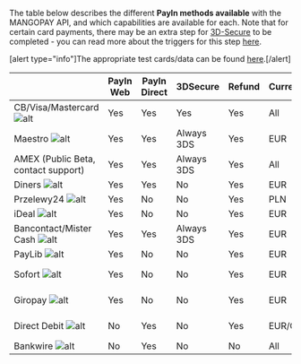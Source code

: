 The table below describes the different **PayIn methods available** with the MANGOPAY API, and which capabilities are available for each. Note that for certain card payments, there may be an extra step for [3D-Secure](https://support.mangopay.com/s/article/What-is-3DS?language=en_US) to be completed - you can read more about the triggers for this step [here](https://support.mangopay.com/s/article/what-is-the-trigger-for-ds-is-it-possible-to-modify-it?language=en_US).

[alert type="info"]The appropriate test cards/data can be found [here](/guide/testing-payments).[/alert]

|  | PayIn Web | PayIn Direct | 3DSecure | Refund | Currency | Payment Type |
| -------- | -------- | -------- | -------- | -------- | -------- | -------- |
| CB/Visa/Mastercard  ![alt](/uploads/medias/cb-visa-mastercard.png)     | Yes |	Yes	| Yes | Yes | All |	Card |
| Maestro ![alt](/uploads/medias/103_0_574_Maestro21.png) | Yes | Yes | Always 3DS | Yes | EUR | Card |
| AMEX  (Public Beta, contact support) | Yes | Yes | Always 3DS | Yes | All | Card |
| Diners ![alt](/uploads/medias/diners.png) | Yes | Yes | No | Yes | EUR | Card |
| Przelewy24 ![alt](/uploads/medias/p24-small.png) | Yes | No | No | Yes | PLN | Card |
| iDeal ![alt](/uploads/medias/IDEAL_Logo.png) | Yes | No | No | Yes | EUR | Card |
| Bancontact/Mister Cash ![alt](/uploads/medias/bancontact.png) | Yes | Yes | Always 3DS | Yes | EUR | Card |
| PayLib ![alt](/uploads/medias/paylib.jpg) | Yes | No | No | Yes | EUR | Card |
| Sofort ![alt](/uploads/medias/klarna.png) | Yes | No | No | Yes | EUR | Direct Debit |
| Giropay ![alt](/uploads/medias/giropay.jpg) | Yes | No | No | Yes | EUR | Direct Debit |
| Direct Debit ![alt](/uploads/medias/bank.png) | No | Yes | No | Yes | EUR/GBP | Direct Debit |
| Bankwire ![alt](/uploads/medias/bank.png) | No | Yes | No | No | All | Bankwire |